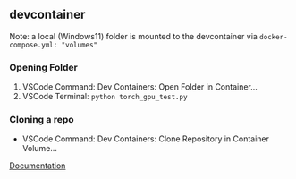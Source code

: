 
## devcontainer
Note: a local (Windows11) folder is mounted to the devcontainer via `docker-compose.yml: "volumes" `

### Opening Folder
1. VSCode Command: Dev Containers: Open Folder in Container...
2. VSCode Terminal: `python torch_gpu_test.py`

### Cloning a repo
* VSCode Command: Dev Containers: Clone Repository in Container Volume...

[Documentation](https://code.visualstudio.com/docs/devcontainers/containers#_quick-start-open-a-git-repository-or-github-pr-in-an-isolated-container-volume)